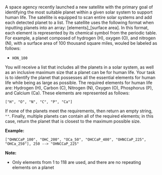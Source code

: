 A space agency recently launched a new satellite with the primary goal of identifying the most suitable planet within a given solar system to support human life. The satellite is equipped to scan entire solar systems and add each detected planet to a list. The satellite uses the following format when inputting planets into an array: [elements]\_[surface area]. In this format, each element is represented by its chemical symbol from the periodic table. For example, a planet composed of hydrogen (H), oxygen (O), and nitrogen (N), with a surface area of 100 thousand square miles, wouled be labeled as follows:

-   `HON_100`

You will receive a list that includes all the planets in a solar system, as well as an inclusive maximum size that a planet can be for human life. Your task is to identify the planet that possesses all the essential elements for human life while being as large as possible. The required elements for human life are: Hydrogen (H), Carbon (C), Nitrogen (N), Oxygen (O), Phosphorus (P), and Calcium (Ca). These elements are represented as follows:

`["H", "O", "N", "C", "P", "Ca"]`

If none of the planets meet the requirements, then return an empty string, `""`. Finally, multiple planets can contain all of the required elements; in this case, return the planet that is closest to the maximum possible size.

**Example:**

`["OHNCCaP_100", "OHC_200", "OCa_50", "OHCCaP_400", "OHNCCaP_225", "OHCa_250"], 250 --> "OHNCCaP_225"`

**Note:**

-   Only elements from 1 to 118 are used, and there are no repeating elements on a planet
